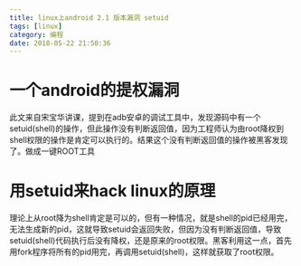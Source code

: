 ```yaml
---
title: linux上android 2.1 版本漏洞 setuid
tags: [linux]
category: 编程
date: 2018-05-22 21:50:36
---
```


# 一个android的提权漏洞

此文来自宋宝华讲课，提到在adb安卓的调试工具中，发现源码中有一个setuid(shell)的操作，但此操作没有判断返回值，因为工程师认为由root降权到shell权限的操作是肯定可以执行的。结果这个没有判断返回值的操作被黑客发现了。做成一键ROOT工具

# 用setuid来hack linux的原理

理论上从root降为shell肯定是可以的，但有一种情况，就是shell的pid已经用完，无法生成新的pid，这就导致setuid会返回失败，但因为没有判断返回值，导致setuid(shell)代码执行后没有降权，还是原来的root权限。黑客利用这一点，首先用fork程序将所有的pid用完，再调用setuid(shell)，这样就获取了root权限。